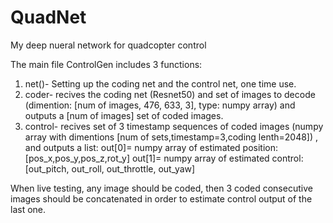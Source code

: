 # QuadNet
My deep nueral network for quadcopter control

The main file ControlGen includes 3 functions:
  1. net()- Setting up the coding net and the control net, one time use.
  2. coder- recives the coding net (Resnet50) and set of images to decode (dimention: [num of images, 476, 633, 3], type: numpy array) and outputs a [num of images] set of coded images.
  3. control- recives set of 3 timestamp sequences of coded images (numpy array with dimentions [num of sets,timestamp=3,coding lenth=2048]) , and outputs a list:
  out[0]= numpy array of estimated position: [pos_x,pos_y,pos_z,rot_y]
  out[1]= numpy array of estimated control: [out_pitch, out_roll, out_throttle, out_yaw]
  
  When live testing, any image should be coded, then 3 coded consecutive images should be concatenated in order to estimate control output of the last one.

